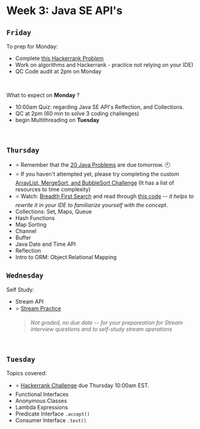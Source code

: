 # Week 3: Java SE API's

## `Friday`
To prep for Monday:
- Complete [this Hackerrank Problem](https://www.hackerrank.com/210570-enterprise-hr2)
- Work on algorithms and Hackerrank - practice not relying on your IDE)
- QC Code audit at 2pm on Monday

<br>

What to expect on **Monday** ?
- 10:00am Quiz: regarding Java SE API's Relfection, and Collections.
- QC at 2pm (60 min to solve 3 coding challenges)
- begin Multithreading on **Tuesday**

<br>

## `Thursday`
- :star: Remember that the [20 Java Problems](https://classroom.github.com/a/DNzxX6Hm) are due tomorrow. 🕙
- :star: If you haven't attempted yet, please try completing the custom [ArrayList, MergeSort, and BubbleSort Challenge](https://classroom.github.com/a/6-0WFWWc) (It has a list of resources to time complexity)
- :star: Watch: [Breadth First Search](https://www.hackerearth.com/practice/algorithms/graphs/breadth-first-search/tutorial/) and read through [this code](https://github.com/williamfiset/Algorithms/blob/master/src/main/java/com/williamfiset/algorithms/graphtheory/BreadthFirstSearchRecursive.java) -- *it helps to rewrite it in your IDE to familiarize yourself with the concept*. 
- Collections: Set, Maps, Queue
- Hash Functions
- Map Sorting
- Channel
- Buffer
- Java Date and Time API
- Reflection
- Intro to ORM: Object Relational Mapping


## `Wednesday`
Self Study:
- Stream API
- :star: [Stream Practice](https://classroom.github.com/a/P6is3AcF)
  > *Not graded, no due date -- for your prepareation for Stream interview questions and to self-study stream operations*

<br>

## `Tuesday`
Topics covered:

- :star: [Hackerrank Challenge](https://www.hackerrank.com/210517-enterprise-hr1) due Thursday 10:00am EST.
- Functional Interfaces
- Anonymous Classes
- Lambda Expressions
- Predicate Interface `.accept()`
- Consumer Interface `.test()`
